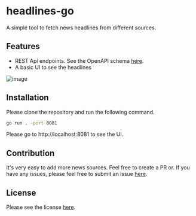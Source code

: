 # headlines-go

A simple tool to fetch news headlines from different sources.

## Features

- REST Api endpoints. See the OpenAPI schema [here](https://github.com/shaharia-lab/headlines-go/blob/main/openapi.yaml).
- A basic UI to see the headlines

![image](https://github.com/user-attachments/assets/684d9744-cfed-4226-95c3-7becc5fa92e9)


## Installation

Please clone the repository and run the following command.


```bash
go run . -port 8081
```

Please go to http://localhost:8081 to see the UI.

## Contribution

It's very easy to add more news sources. Feel free to create a PR or. If you have any issues, please feel free to submit an issue [here](https://github.com/shaharia-lab/headlines-go/issues).

## License

Please see the license [here](https://github.com/shaharia-lab/headlines-go/blob/main/LICENSE).
